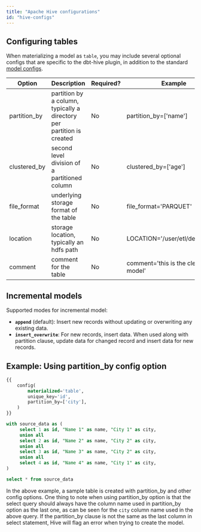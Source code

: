 ```yaml
---
title: "Apache Hive configurations"
id: "hive-configs"
---
```


## Configuring tables

When materializing a model as `table`, you may include several optional configs that are specific to the dbt-hive plugin, in addition to the standard [model configs](model-configs).

| Option  | Description                                        | Required?               | Example                  |
|---------|----------------------------------------------------|-------------------------|--------------------------|
| partition_by | partition by a column, typically a directory per partition is created | No | partition_by=['name'] |
| clustered_by | second level division of a partitioned column  | No | clustered_by=['age'] |
| file_format | underlying storage format of the table | No | file_format='PARQUET' |
| location | storage location, typically an hdfs path | No | LOCATION='/user/etl/destination' |
| comment | comment for the table | No | comment='this is the cleanest model' |

## Incremental models

Supported modes for incremental model:
 - **`append`** (default): Insert new records without updating or overwriting any existing data.
 - **`insert_overwrite`**: For new records, insert data. When used along with partition clause, update data for changed record and insert data for new records. 

## Example: Using partition_by config option

<File name='hive_partition_by.sql'>

```sql
{{
    config(
        materialized='table',
        unique_key='id',
        partition_by=['city'],
    )
}}

with source_data as (
     select 1 as id, "Name 1" as name, "City 1" as city,
     union all
     select 2 as id, "Name 2" as name, "City 2" as city,
     union all
     select 3 as id, "Name 3" as name, "City 2" as city,
     union all
     select 4 as id, "Name 4" as name, "City 1" as city,
)

select * from source_data
```

</File>

In the above example, a sample table is created with partition_by and other config options. One thing to note when using partition_by option is that the select query should always have the column name used in partition_by option as the last one, as can be seen for the ```city``` column name used in the above query. If the partition_by clause is not the same as the last column in select statement, Hive will flag an error when trying to create the model.
